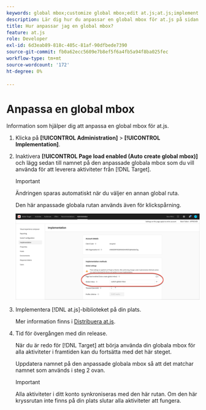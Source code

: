 ```yaml
---
keywords: global mbox;customize global mbox;edit at.js;at.js;implement at.js
description: Lär dig hur du anpassar en global mbox för at.js på sidan Administration-Implementation i Adobe Target.
title: Hur anpassar jag en global mbox?
feature: at.js
role: Developer
exl-id: 6d3eab89-818c-405c-81af-90dfbede7390
source-git-commit: fb0a62ecc5609e7b8ef5f6a4fb5a94f8ba025fec
workflow-type: tm+mt
source-wordcount: '172'
ht-degree: 0%

---
```


# Anpassa en global mbox

Information som hjälper dig att anpassa en global mbox för at.js.

1. Klicka på **[!UICONTROL Administration]** > **[!UICONTROL Implementation]**.

1. Inaktivera **[!UICONTROL Page load enabled (Auto create global mbox)]** och lägg sedan till namnet på den anpassade globala mbox som du vill använda för att leverera aktiviteter från [!DNL Target].

   >[!IMPORTANT]
   >
   >Ändringen sparas automatiskt när du väljer en annan global ruta.

   Den här anpassade globala rutan används även för klickspårning.

   ![custom-global-mbox](/help/c-implementing-target/c-implementing-target-for-client-side-web/t-mbox-download/c-understanding-global-mbox/assets/custom-global-mbox.png)

1. Implementera [!DNL at.js]-biblioteket på din plats.

   Mer information finns i [Distribuera at.js](/help/c-implementing-target/c-implementing-target-for-client-side-web/how-to-deployatjs/how-to-deployatjs.md).

1. Tid för övergången med din release.

   När du är redo för [!DNL Target] att börja använda din globala mbox för alla aktiviteter i framtiden kan du fortsätta med det här steget.

   Uppdatera namnet på den anpassade globala mbox så att det matchar namnet som används i steg 2 ovan.

   >[!IMPORTANT]
   >
   >Alla aktiviteter i ditt konto synkroniseras med den här rutan. Om den här kryssrutan inte finns på din plats slutar alla aktiviteter att fungera.
